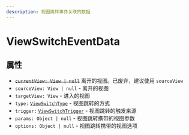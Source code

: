 ```yaml
---
description: 视图跳转事件关联的数据
---
```


# ViewSwitchEventData

## 属性

* ~~_`currentView`_`: View | null`~~ 离开的视图。已废弃，建议使用 `sourceView`
* `sourceView: View | null` - 离开的视图
* `targetView: View` - 进入的视图
* `type:` [`ViewSwitchType`](viewswitchtype.md) - 视图跳转的方式
* `trigger:` [`ViewSwitchTrigger`](viewswtichtrigger.md) - 视图跳转的触发来源
* `params: Object | null` - 视图跳转携带的视图参数
* `options: Object | null` - 视图跳转携带的视图选项



